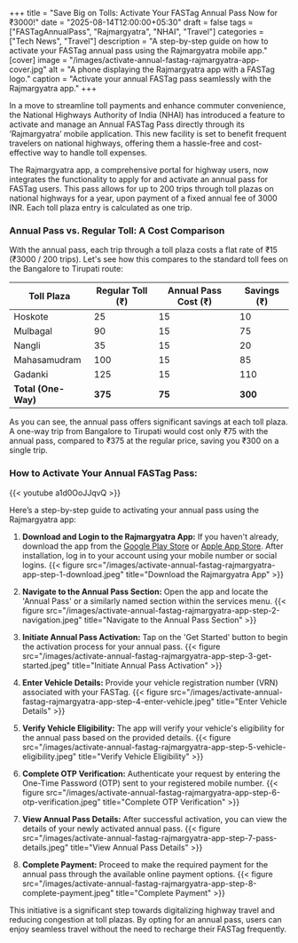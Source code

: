 +++
title = "Save Big on Tolls: Activate Your FASTag Annual Pass Now for ₹3000!"
date = "2025-08-14T12:00:00+05:30"
draft = false
tags = ["FASTagAnnualPass", "Rajmargyatra", "NHAI", "Travel"]
categories = ["Tech News", "Travel"]
description = "A step-by-step guide on how to activate your FASTag annual pass using the Rajmargyatra mobile app."
[cover]
  image = "/images/activate-annual-fastag-rajmargyatra-app-cover.jpg"
  alt = "A phone displaying the Rajmargyatra app with a FASTag logo."
  caption = "Activate your annual FASTag pass seamlessly with the Rajmargyatra app."
+++

In a move to streamline toll payments and enhance commuter convenience, the National Highways Authority of India (NHAI) has introduced a feature to activate and manage an Annual FASTag Pass directly through its ‘Rajmargyatra’ mobile application. This new facility is set to benefit frequent travelers on national highways, offering them a hassle-free and cost-effective way to handle toll expenses.

The Rajmargyatra app, a comprehensive portal for highway users, now integrates the functionality to apply for and activate an annual pass for FASTag users. This pass allows for up to 200 trips through toll plazas on national highways for a year, upon payment of a fixed annual fee of 3000 INR. Each toll plaza entry is calculated as one trip.

### Annual Pass vs. Regular Toll: A Cost Comparison

With the annual pass, each trip through a toll plaza costs a flat rate of ₹15 (₹3000 / 200 trips). Let's see how this compares to the standard toll fees on the Bangalore to Tirupati route:

| Toll Plaza          | Regular Toll (₹) | Annual Pass Cost (₹) | Savings (₹) |
| ------------------- | ---------------- | -------------------- | ----------- |
| Hoskote             | 25               | 15                   | 10          |
| Mulbagal            | 90               | 15                   | 75          |
| Nangli              | 35               | 15                   | 20          |
| Mahasamudram        | 100              | 15                   | 85          |
| Gadanki             | 125              | 15                   | 110         |
| **Total (One-Way)** | **375**          | **75**               | **300**     |

As you can see, the annual pass offers significant savings at each toll plaza. A one-way trip from Bangalore to Tirupati would cost only ₹75 with the annual pass, compared to ₹375 at the regular price, saving you ₹300 on a single trip.

### How to Activate Your Annual FASTag Pass:

{{< youtube a1d0OoJJqvQ >}}

Here’s a step-by-step guide to activating your annual pass using the Rajmargyatra app:

1.  **Download and Login to the Rajmargyatra App:** If you haven't already, download the app from the [Google Play Store](https://play.google.com/store/apps/details?id=com.nhai.rajmargyatra) or [Apple App Store](https://apps.apple.com/in/app/rajmargyatra/id6449488412). After installation, log in to your account using your mobile number or social logins.
    {{< figure src="/images/activate-annual-fastag-rajmargyatra-app-step-1-download.jpeg" title="Download the Rajmargyatra App" >}}

2.  **Navigate to the Annual Pass Section:** Open the app and locate the 'Annual Pass' or a similarly named section within the services menu.
    {{< figure src="/images/activate-annual-fastag-rajmargyatra-app-step-2-navigation.jpeg" title="Navigate to the Annual Pass Section" >}}

3.  **Initiate Annual Pass Activation:** Tap on the 'Get Started' button to begin the activation process for your annual pass.
    {{< figure src="/images/activate-annual-fastag-rajmargyatra-app-step-3-get-started.jpeg" title="Initiate Annual Pass Activation" >}}

4.  **Enter Vehicle Details:** Provide your vehicle registration number (VRN) associated with your FASTag.
    {{< figure src="/images/activate-annual-fastag-rajmargyatra-app-step-4-enter-vehicle.jpeg" title="Enter Vehicle Details" >}}

5.  **Verify Vehicle Eligibility:** The app will verify your vehicle's eligibility for the annual pass based on the provided details.
    {{< figure src="/images/activate-annual-fastag-rajmargyatra-app-step-5-vehicle-eligibility.jpeg" title="Verify Vehicle Eligibility" >}}

6.  **Complete OTP Verification:** Authenticate your request by entering the One-Time Password (OTP) sent to your registered mobile number.
    {{< figure src="/images/activate-annual-fastag-rajmargyatra-app-step-6-otp-verification.jpeg" title="Complete OTP Verification" >}}

7.  **View Annual Pass Details:** After successful activation, you can view the details of your newly activated annual pass.
    {{< figure src="/images/activate-annual-fastag-rajmargyatra-app-step-7-pass-details.jpeg" title="View Annual Pass Details" >}}

8.  **Complete Payment:** Proceed to make the required payment for the annual pass through the available online payment options.
    {{< figure src="/images/activate-annual-fastag-rajmargyatra-app-step-8-complete-payment.jpeg" title="Complete Payment" >}}

This initiative is a significant step towards digitalizing highway travel and reducing congestion at toll plazas. By opting for an annual pass, users can enjoy seamless travel without the need to recharge their FASTag frequently.
